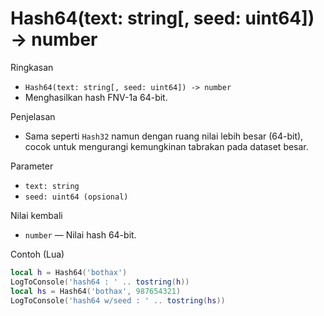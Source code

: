 # Hash64(text: string[, seed: uint64]) -> number

Ringkasan
- `Hash64(text: string[, seed: uint64]) -> number`
- Menghasilkan hash FNV-1a 64-bit.

Penjelasan
- Sama seperti `Hash32` namun dengan ruang nilai lebih besar (64-bit), cocok untuk mengurangi kemungkinan tabrakan pada dataset besar.

Parameter
- `text: string`
- `seed: uint64 (opsional)`

Nilai kembali
- `number` — Nilai hash 64-bit.

Contoh (Lua)
```lua
local h = Hash64('bothax')
LogToConsole('hash64 : ' .. tostring(h))
local hs = Hash64('bothax', 987654321)
LogToConsole('hash64 w/seed : ' .. tostring(hs))
```
